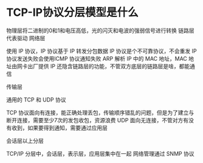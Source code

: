 # TCP-IP协议分层模型是什么


物理层将二进制的0和1和电压高低，光的闪灭和电波的强弱信号进行转换
链路层代表驱动
网络层

使用 IP 协议，IP 协议基于 IP 转发分包数据
IP 协议是个不可靠协议，不会重发
IP 协议发送失败会使用ICMP 协议通知失败
ARP 解析 IP 中的 MAC 地址，MAC 地址由网卡出厂提供
IP 还隐含链路层的功能，不管双方底层的链路层是啥，都能通信


传输层

通用的 TCP 和 UDP 协议

TCP 协议面向有连接，能正确处理丢包，传输顺序错乱的问题，但是为了建立与断开连接，需要至少7次的发包收包，资源浪费
UDP 面向无连接，不管对方有没有收到，如果要得到通知，需要通过应用层




会话层以上分层

TCP/IP 分层中，会话层，表示层，应用层集中在一起
网络管理通过 SNMP 协议